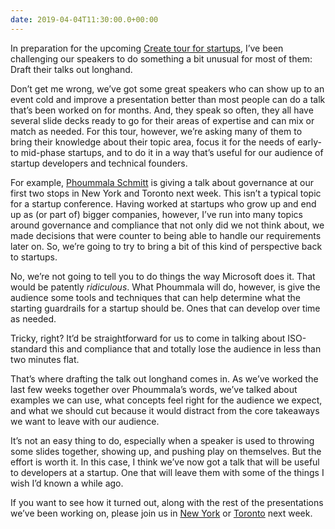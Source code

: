 ```yaml
---
date: 2019-04-04T11:30:00.0+00:00
---
```


In preparation for the upcoming [Create tour for startups](https://www.createstartups.io/), I’ve been challenging our speakers to do something a bit unusual for most of them: Draft their talks out longhand.

Don’t get me wrong, we’ve got some great speakers who can show up to an event cold and improve a presentation better than most people can do a talk that’s been worked on for months. And, they speak so often, they all have several slide decks ready to go for their areas of expertise and can mix or match as needed. For this tour, however, we’re asking many of them to bring their knowledge about their topic area, focus it for the needs of early- to mid-phase startups, and to do it in a way that’s useful for our audience of startup developers and technical founders.

For example, [Phoummala Schmitt](https://twitter.com/phoummalaschmit) is giving a talk about governance at our first two stops in New York and Toronto next week. This isn’t a typical topic for a startup conference. Having worked at startups who grow up and end up as (or part of) bigger companies, however, I’ve run into many topics around governance and compliance that not only did we not think about, we made decisions that were counter to being able to handle our requirements later on. So, we’re going to try to bring a bit of this kind of perspective back to startups.

No, we’re not going to tell you to do things the way Microsoft does it. That would be patently _ridiculous_. What Phoummala will do, however, is give the audience some tools and techniques that can help determine what the starting guardrails for a startup should be. Ones that can develop over time as needed.

Tricky, right? It’d be straightforward for us to come in talking about ISO-standard this and compliance that and totally lose the audience in less than two minutes flat.

That’s where drafting the talk out longhand comes in. As we’ve worked the last few weeks together over Phoummala’s words, we’ve talked about examples we can use, what concepts feel right for the audience we expect, and what we should cut because it would distract from the core takeaways we want to leave with our audience.

It’s not an easy thing to do, especially when a speaker is used to throwing some slides together, showing up, and pushing play on themselves. But the effort is worth it. In this case, I think we’ve now got a talk that will be useful to developers at a startup. One that will leave them with some of the things I wish I’d known a while ago.

If you want to see how it turned out, along with the rest of the presentations we’ve been working on, please join us in [New York](https://www.createstartups.io/newyork) or [Toronto](https://www.createstartups.io/toronto) next week.
